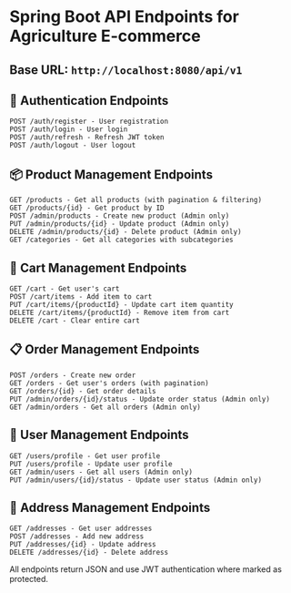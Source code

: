 # Spring Boot API Endpoints for Agriculture E-commerce

## Base URL: `http://localhost:8080/api/v1`

## 🔐 Authentication Endpoints
```
POST /auth/register - User registration
POST /auth/login - User login
POST /auth/refresh - Refresh JWT token
POST /auth/logout - User logout
```

## 📦 Product Management Endpoints
```
GET /products - Get all products (with pagination & filtering)
GET /products/{id} - Get product by ID
POST /admin/products - Create new product (Admin only)
PUT /admin/products/{id} - Update product (Admin only)
DELETE /admin/products/{id} - Delete product (Admin only)
GET /categories - Get all categories with subcategories
```

## 🛒 Cart Management Endpoints
```
GET /cart - Get user's cart
POST /cart/items - Add item to cart
PUT /cart/items/{productId} - Update cart item quantity
DELETE /cart/items/{productId} - Remove item from cart
DELETE /cart - Clear entire cart
```

## 📋 Order Management Endpoints
```
POST /orders - Create new order
GET /orders - Get user's orders (with pagination)
GET /orders/{id} - Get order details
PUT /admin/orders/{id}/status - Update order status (Admin only)
GET /admin/orders - Get all orders (Admin only)
```

## 👥 User Management Endpoints
```
GET /users/profile - Get user profile
PUT /users/profile - Update user profile
GET /admin/users - Get all users (Admin only)
PUT /admin/users/{id}/status - Update user status (Admin only)
```

## 📍 Address Management Endpoints
```
GET /addresses - Get user addresses
POST /addresses - Add new address
PUT /addresses/{id} - Update address
DELETE /addresses/{id} - Delete address
```

All endpoints return JSON and use JWT authentication where marked as protected.